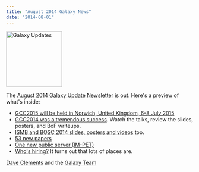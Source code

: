 ```yaml
---
title: "August 2014 Galaxy News"
date: "2014-08-01"
---
```

<div class='right'>
<a href='/galaxy-updates/2014-08/'><img src="/images/logos/GalaxyUpdate200.png" alt="Galaxy Updates" width=150 /></a>
</div>

The [August 2014 Galaxy Update Newsletter](/galaxy-updates/2014-08/) is out.  Here's a preview of what's inside:

* [GCC2015 will be held in Norwich, United Kingdom, 6-8 July 2015](/galaxy-updates/2014-08/#gcc2015-norwich-united-kingdom-6-8-july-2015)
* [GCC2014 was a tremendous success](/galaxy-updates/2014-08/#gcc2014-report).  Watch the talks, review the slides, posters, and BoF writeups.
* [ISMB and BOSC 2014 slides, posters and videos](/galaxy-updates/2014-08/#galaxy--ismb-and-bosc-2014-slides-and-posters) too.
* [53 new papers](/galaxy-updates/2014-08/#new-papers)
* [One new public server (IM-PET)](/galaxy-updates/2014-08/#new-public-servers)
* [Who's hiring?](/galaxy-updates/2014-08/#whos-hiring)  It turns out that lots of places are.

[Dave Clements](/people/dave-clements/) and the [Galaxy Team](/galaxy-team/)
